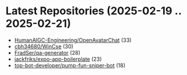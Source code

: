 # Latest Repositories (2025-02-19 .. 2025-02-21)

- [HumanAIGC-Engineering/OpenAvatarChat](https://github.com/HumanAIGC-Engineering/OpenAvatarChat) (33)
- [cbh34680/WinCse](https://github.com/cbh34680/WinCse) (30)
- [FradSer/qa-generator](https://github.com/FradSer/qa-generator) (28)
- [jackfriks/expo-app-boilerplate](https://github.com/jackfriks/expo-app-boilerplate) (23)
- [top-bot-developer/pump-fun-sniper-bot](https://github.com/top-bot-developer/pump-fun-sniper-bot) (18)
